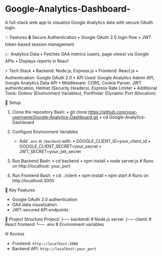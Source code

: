 # Google-Analytics-Dashboard-
A full-stack web app to visualize Google Analytics data with secure OAuth login.

✨ Features
🔒 Secure Authentication
•	Google OAuth 2.0 login flow
•	JWT token-based session management

📈 Analytics Data
•	Fetches GA4 metrics (users, page views) via Google APIs
•	Displays reports in React

⚡ Tech Stack
•	Backend: Node.js, Express.js
•	Frontend: React.js
•	Authentication: Google OAuth 2.0
•	API Used: Google Analytics Admin API, Google Analytics Data API
•	Middleware: CORS, Cookie Parser, JWT authentication, Helmet (Security Headers), Express Rate Limiter
•	Additional Tools: Dotenv (Environment Variables), Portfinder (Dynamic Port Allocation)

🚀 Setup
1. Clone the repository
   Bash:
•	git clone https://github.com/your-username/Google-Analytics-Dashboard.git
•	cd Google-Analytics-Dashboard
   
2. Configure Environment Variables
   - Add `.env` in `/backend` with:
•	GOOGLE_CLIENT_ID=your_client_id
•	GOOGLE_CLIENT_SECRET=your_secret
•	JWT_SECRET=your_jwt_secret
3. Run Backend
Bash:
•	cd backend
•	npm install
•	node server.js  # Runs on http://localhost: your_port

4.  Run Frontend
Bash:
•	cd ../client
•	npm install
•	npm start  # Runs on http://localhost:3000

🔧 Key Features
- Google OAuth 2.0 authentication
- GA4 data visualization
- JWT-secured API endpoints

📂 Project Structure
Project/
├── backend/      # Node.js server
├── client/       # React frontend
└── .env          # Environment variables

 🌐 Access
- Frontend: `http://localhost:3000`
- Backend API: `http://localhost:your_port`




